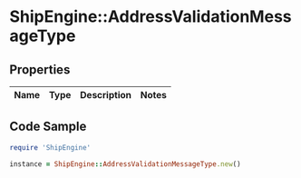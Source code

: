 # ShipEngine::AddressValidationMessageType

## Properties

Name | Type | Description | Notes
------------ | ------------- | ------------- | -------------

## Code Sample

```ruby
require 'ShipEngine'

instance = ShipEngine::AddressValidationMessageType.new()
```


